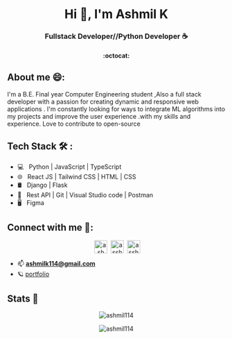 <!-- ![Space Odyssey](https://wallpapercave.com/dwp1x/wp2234615.png)
<div align='center'>
  <img src="" width='100%' />
</div> -->
<h1 align="center" >Hi 👋, I'm Ashmil K</h1>
<h3 align="center">Fullstack Developer//Python Developer ☕</h3>
<h4 align="center"> :octocat:</h4>




##  About me 😄:
<p>I'm a B.E. Final year Computer Engineering student ,Also a full stack developer with a passion for creating dynamic and responsive web applications . I'm constantly looking for ways to integrate ML algorithms into my projects and improve the user experience .with my skills and experience. Love to contribute to open-source</p>




## Tech Stack  🛠 :

- 💻 &nbsp; Python | JavaScript | TypeScript   
- 🌐 &nbsp; React JS | Tailwind CSS | HTML | CSS   
- 🛢 &nbsp;  Django | Flask  
- 🔧 &nbsp; Rest API | Git | Visual Studio code | Postman
- 🖥 &nbsp;  Figma



## Connect with me 📡:
<p align="center" >
&nbsp;<a href="https://linkedin.com/in/ashmil k" target="blank"><img align="center" src="https://raw.githubusercontent.com/rahuldkjain/github-profile-readme-generator/master/src/images/icons/Social/linked-in-alt.svg" alt="ashmil k" height="30" width="30" /></a>
&nbsp;<a href="https://instagram.com/asshhmil" target="blank"><img align="center" src="https://raw.githubusercontent.com/rahuldkjain/github-profile-readme-generator/master/src/images/icons/Social/instagram.svg" alt="asshhmil" height="30" width="30" /></a>
&nbsp;<a href="https://www.leetcode.com/asshhmil" target="blank"><img align="center" src="https://raw.githubusercontent.com/rahuldkjain/github-profile-readme-generator/master/src/images/icons/Social/leet-code.svg" alt="asshhmil" height="30" width="30" /></a>
</p>

- 📫  **ashmilk114@gmail.com**
- 🪐 [portfolio](https://ashmil.vercel.app/)


## Stats 👟
<div>
  
  <p align="center"><img align="center" src="https://github-readme-stats.vercel.app/api?username=ashmil114&show_icons=true&locale=en" alt="ashmil114" /></p> 
  <p align="center" ><img align="center" src="https://github-readme-stats.vercel.app/api/top-langs?username=ashmil114&show_icons=true&locale=en&layout=compact" alt="ashmil114" /></p>

</div>



